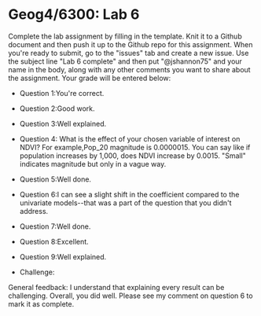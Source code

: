 # Geog4/6300: Lab 6

Complete the lab assignment by filling in the template. Knit it to a Github document and then push it up to the Github repo for this assignment. When you're ready to submit, go to the "issues" tab and create a new issue. Use the subject line "Lab 6 complete" and then put "@jshannon75" and your name in the body, along with any other comments you want to share about the assignment. Your grade will be entered below:

* Question 1:You're correct. <p>
* Question 2:Good work. <p>
* Question 3:Well explained.<p>
* Question 4: What is the effect of your chosen variable of interest on NDVI? For example,Pop_20 magnitude is 0.0000015. You can say like if population increases by 1,000, does NDVI increase by 0.0015. "Small" indicates magnitude but only in a vague way.<p>
* Question 5:Well done. <p>
* Question 6:I can see a slight shift in the coefficient compared to the univariate models--that was a part of the question that you didn't address. <p>
* Question 7:Well done. <p>
* Question 8:Excellent. <p>
* Question 9:Well explained.<p>
* Challenge:<p>
<p>
General feedback: I understand that explaining every result can be challenging. Overall, you did well. Please see my comment on question 6 to mark it as complete.

